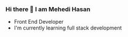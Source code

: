 ### Hi there 👋 I am Mehedi Hasan

- Front End Developer
- I'm currently learning full stack development
